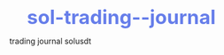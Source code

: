# sol-trading--journal
trading journal solusdt
<!DOCTYPE html>
<html lang="id">
<head>
    <meta charset="UTF-8">
    <meta name="viewport" content="width=device-width, initial-scale=1.0">
    <title>Trading Journal SOLUSDT</title>
    <style>
        * {
            margin: 0;
            padding: 0;
            box-sizing: border-box;
        }
        
        body {
            font-family: 'Segoe UI', Tahoma, Geneva, Verdana, sans-serif;
            background: linear-gradient(135deg, #667eea 0%, #764ba2 100%);
            padding: 20px;
            min-height: 100vh;
        }
        
        .container {
            max-width: 1400px;
            margin: 0 auto;
            background: white;
            border-radius: 20px;
            padding: 30px;
            box-shadow: 0 20px 60px rgba(0,0,0,0.3);
        }
        
        h1 {
            text-align: center;
            color: #667eea;
            margin-bottom: 10px;
            font-size: 2.5em;
        }
        
        .subtitle {
            text-align: center;
            color: #666;
            margin-bottom: 30px;
            font-size: 1.1em;
        }
        
        .stats-grid {
            display: grid;
            grid-template-columns: repeat(auto-fit, minmax(200px, 1fr));
            gap: 20px;
            margin-bottom: 30px;
        }
        
        .stat-card {
            background: linear-gradient(135deg, #667eea 0%, #764ba2 100%);
            color: white;
            padding: 20px;
            border-radius: 15px;
            text-align: center;
            box-shadow: 0 4px 15px rgba(102, 126, 234, 0.4);
        }
        
        .stat-card.green {
            background: linear-gradient(135deg, #11998e 0%, #38ef7d 100%);
        }
        
        .stat-card.red {
            background: linear-gradient(135deg, #eb3349 0%, #f45c43 100%);
        }
        
        .stat-card.yellow {
            background: linear-gradient(135deg, #f093fb 0%, #f5576c 100%);
        }
        
        .stat-label {
            font-size: 0.9em;
            opacity: 0.9;
            margin-bottom: 5px;
        }
        
        .stat-value {
            font-size: 2em;
            font-weight: bold;
        }
        
        .input-section {
            background: #f8f9fa;
            padding: 25px;
            border-radius: 15px;
            margin-bottom: 30px;
        }
        
        .input-section h2 {
            color: #667eea;
            margin-bottom: 20px;
            font-size: 1.5em;
        }
        
        .form-grid {
            display: grid;
            grid-template-columns: repeat(auto-fit, minmax(200px, 1fr));
            gap: 15px;
            margin-bottom: 15px;
        }
        
        .form-group {
            display: flex;
            flex-direction: column;
        }
        
        label {
            font-weight: 600;
            margin-bottom: 5px;
            color: #333;
            font-size: 0.9em;
        }
        
        input, select, textarea {
            padding: 10px;
            border: 2px solid #e0e0e0;
            border-radius: 8px;
            font-size: 1em;
            transition: border 0.3s;
        }
        
        input:focus, select:focus, textarea:focus {
            outline: none;
            border-color: #667eea;
        }
        
        textarea {
            resize: vertical;
            min-height: 60px;
        }
        
        .btn {
            background: linear-gradient(135deg, #667eea 0%, #764ba2 100%);
            color: white;
            padding: 12px 30px;
            border: none;
            border-radius: 8px;
            font-size: 1.1em;
            font-weight: 600;
            cursor: pointer;
            transition: transform 0.2s, box-shadow 0.2s;
            margin-right: 10px;
        }
        
        .btn:hover {
            transform: translateY(-2px);
            box-shadow: 0 5px 20px rgba(102, 126, 234, 0.4);
        }
        
        .btn-secondary {
            background: linear-gradient(135deg, #757F9A 0%, #D7DDE8 100%);
        }
        
        .btn-danger {
            background: linear-gradient(135deg, #eb3349 0%, #f45c43 100%);
        }
        
        .trades-table {
            overflow-x: auto;
            margin-bottom: 30px;
        }
        
        table {
            width: 100%;
            border-collapse: collapse;
            background: white;
            border-radius: 10px;
            overflow: hidden;
            box-shadow: 0 4px 15px rgba(0,0,0,0.1);
        }
        
        th {
            background: linear-gradient(135deg, #667eea 0%, #764ba2 100%);
            color: white;
            padding: 15px;
            text-align: left;
            font-weight: 600;
        }
        
        td {
            padding: 12px 15px;
            border-bottom: 1px solid #e0e0e0;
        }
        
        tr:hover {
            background: #f8f9fa;
        }
        
        .profit {
            color: #38ef7d;
            font-weight: 600;
        }
        
        .loss {
            color: #f45c43;
            font-weight: 600;
        }
        
        .badge {
            padding: 5px 10px;
            border-radius: 5px;
            font-size: 0.85em;
            font-weight: 600;
        }
        
        .badge-win {
            background: #d4edda;
            color: #155724;
        }
        
        .badge-loss {
            background: #f8d7da;
            color: #721c24;
        }
        
        .delete-btn {
            background: #f45c43;
            color: white;
            border: none;
            padding: 5px 10px;
            border-radius: 5px;
            cursor: pointer;
            font-size: 0.9em;
        }
        
        .delete-btn:hover {
            background: #eb3349;
        }
        
        .no-data {
            text-align: center;
            padding: 40px;
            color: #999;
            font-size: 1.1em;
        }
        
        .chart-container {
            background: #f8f9fa;
            padding: 25px;
            border-radius: 15px;
            margin-bottom: 30px;
        }
        
        .chart-container h2 {
            color: #667eea;
            margin-bottom: 20px;
        }
        
        @media print {
            body {
                background: white;
            }
            .btn, .input-section {
                display: none;
            }
        }
    </style>
</head>
<body>
    <div class="container">
        <h1>📊 Trading Journal SOLUSDT</h1>
        <p class="subtitle">Track, Analyze, Improve - Target: 2x Trade @ TP 3% per Hari</p>
        
        <!-- Statistics Dashboard -->
        <div class="stats-grid">
            <div class="stat-card">
                <div class="stat-label">Total Trades</div>
                <div class="stat-value" id="totalTrades">0</div>
            </div>
            <div class="stat-card green">
                <div class="stat-label">Win Rate</div>
                <div class="stat-value" id="winRate">0%</div>
            </div>
            <div class="stat-card yellow">
                <div class="stat-label">Total P&L</div>
                <div class="stat-value" id="totalPnL">$0</div>
            </div>
            <div class="stat-card">
                <div class="stat-label">Avg RR Achieved</div>
                <div class="stat-value" id="avgRR">0</div>
            </div>
            <div class="stat-card green">
                <div class="stat-label">Best Trade</div>
                <div class="stat-value" id="bestTrade">$0</div>
            </div>
            <div class="stat-card red">
                <div class="stat-label">Worst Trade</div>
                <div class="stat-value" id="worstTrade">$0</div>
            </div>
        </div>
        
        <!-- Input Form -->
        <div class="input-section">
            <h2>➕ Input Trade Baru</h2>
            <div class="form-grid">
                <div class="form-group">
                    <label>Tanggal & Waktu</label>
                    <input type="datetime-local" id="tradeDate">
                </div>
                <div class="form-group">
                    <label>Sesi</label>
                    <select id="session">
                        <option value="London">London (16:00-18:00)</option>
                        <option value="New York">New York (20:00-22:00)</option>
                        <option value="Other">Lainnya</option>
                    </select>
                </div>
                <div class="form-group">
                    <label>Direction</label>
                    <select id="direction">
                        <option value="Long">Long (Buy)</option>
                        <option value="Short">Short (Sell)</option>
                    </select>
                </div>
                <div class="form-group">
                    <label>Entry Price ($)</label>
                    <input type="number" id="entryPrice" step="0.01" placeholder="150.50">
                </div>
                <div class="form-group">
                    <label>Exit Price ($)</label>
                    <input type="number" id="exitPrice" step="0.01" placeholder="154.00">
                </div>
                <div class="form-group">
                    <label>Position Size (SOL)</label>
                    <input type="number" id="positionSize" step="0.01" placeholder="10.00">
                </div>
            </div>
            <div class="form-grid">
                <div class="form-group">
                    <label>Stop Loss ($)</label>
                    <input type="number" id="stopLoss" step="0.01" placeholder="148.25">
                </div>
                <div class="form-group">
                    <label>Target TP ($)</label>
                    <input type="number" id="takeProfit" step="0.01" placeholder="155.00">
                </div>
                <div class="form-group">
                    <label>Result</label>
                    <select id="result">
                        <option value="Win">Win ✅</option>
                        <option value="Loss">Loss ❌</option>
                        <option value="Breakeven">Breakeven</option>
                    </select>
                </div>
            </div>
            <div class="form-group" style="margin-top: 15px;">
                <label>Notes (Setup, Alasan Entry, Mistakes, dll)</label>
                <textarea id="notes" placeholder="Contoh: EMA 9 cross 21, BOS bullish di M15, entry saat pullback ke OB H1. Bias H4 bullish. BTC trending up."></textarea>
            </div>
            <div style="margin-top: 20px;">
                <button class="btn" onclick="addTrade()">💾 Simpan Trade</button>
                <button class="btn btn-secondary" onclick="exportData()">📥 Export CSV</button>
                <button class="btn btn-danger" onclick="clearAllData()">🗑️ Clear All Data</button>
            </div>
        </div>
        
        <!-- Trades Table -->
        <div class="trades-table">
            <h2 style="color: #667eea; margin-bottom: 20px;">📝 History Trades</h2>
            <table id="tradesTable">
                <thead>
                    <tr>
                        <th>Date/Time</th>
                        <th>Sesi</th>
                        <th>Direction</th>
                        <th>Entry</th>
                        <th>Exit</th>
                        <th>Size</th>
                        <th>P&L ($)</th>
                        <th>P&L (%)</th>
                        <th>RR</th>
                        <th>Result</th>
                        <th>Notes</th>
                        <th>Action</th>
                    </tr>
                </thead>
                <tbody id="tradesBody">
                    <tr>
                        <td colspan="12" class="no-data">Belum ada trade. Mulai input trade pertama! 🚀</td>
                    </tr>
                </tbody>
            </table>
        </div>
        
        <!-- Weekly Summary -->
        <div class="chart-container">
            <h2>📈 Weekly Performance</h2>
            <div id="weeklySummary">
                <p style="color: #666;">Data weekly summary akan muncul setelah ada minimal 1 trade.</p>
            </div>
        </div>
    </div>
    
    <script>
        let trades = [];
        
        // Load data dari memory saat halaman dibuka
        function loadData() {
            const saved = localStorage.getItem('solTrades');
            if (saved) {
                trades = JSON.parse(saved);
                updateDisplay();
            }
        }
        
        // Save data ke memory
        function saveData() {
            localStorage.setItem('solTrades', JSON.stringify(trades));
        }
        
        // Set default datetime ke sekarang
        document.getElementById('tradeDate').valueAsNumber = Date.now() - (new Date().getTimezoneOffset() * 60000);
        
        function addTrade() {
            const tradeDate = document.getElementById('tradeDate').value;
            const session = document.getElementById('session').value;
            const direction = document.getElementById('direction').value;
            const entryPrice = parseFloat(document.getElementById('entryPrice').value);
            const exitPrice = parseFloat(document.getElementById('exitPrice').value);
            const positionSize = parseFloat(document.getElementById('positionSize').value);
            const stopLoss = parseFloat(document.getElementById('stopLoss').value);
            const takeProfit = parseFloat(document.getElementById('takeProfit').value);
            const result = document.getElementById('result').value;
            const notes = document.getElementById('notes').value;
            
            if (!tradeDate || !entryPrice || !exitPrice || !positionSize) {
                alert('⚠️ Mohon isi minimal: Tanggal, Entry Price, Exit Price, dan Position Size!');
                return;
            }
            
            // Calculate P&L
            let pnlDollar, pnlPercent, rrAchieved;
            
            if (direction === 'Long') {
                pnlDollar = (exitPrice - entryPrice) * positionSize;
                pnlPercent = ((exitPrice - entryPrice) / entryPrice) * 100;
            } else {
                pnlDollar = (entryPrice - exitPrice) * positionSize;
                pnlPercent = ((entryPrice - exitPrice) / entryPrice) * 100;
            }
            
            // Calculate RR achieved
            const risk = Math.abs(entryPrice - stopLoss) * positionSize;
            rrAchieved = risk > 0 ? Math.abs(pnlDollar / risk) : 0;
            
            const trade = {
                id: Date.now(),
                date: tradeDate,
                session,
                direction,
                entryPrice,
                exitPrice,
                positionSize,
                stopLoss,
                takeProfit,
                pnlDollar,
                pnlPercent,
                rrAchieved,
                result,
                notes
            };
            
            trades.unshift(trade);
            saveData();
            updateDisplay();
            
            // Clear form
            document.getElementById('notes').value = '';
            document.getElementById('entryPrice').value = '';
            document.getElementById('exitPrice').value = '';
            document.getElementById('positionSize').value = '';
            document.getElementById('stopLoss').value = '';
            document.getElementById('takeProfit').value = '';
            
            alert('✅ Trade berhasil disimpan!');
        }
        
        function deleteTrade(id) {
            if (confirm('Yakin mau hapus trade ini?')) {
                trades = trades.filter(t => t.id !== id);
                saveData();
                updateDisplay();
            }
        }
        
        function updateDisplay() {
            updateStats();
            updateTable();
            updateWeeklySummary();
        }
        
        function updateStats() {
            const totalTrades = trades.length;
            const winTrades = trades.filter(t => t.result === 'Win').length;
            const winRate = totalTrades > 0 ? ((winTrades / totalTrades) * 100).toFixed(1) : 0;
            const totalPnL = trades.reduce((sum, t) => sum + t.pnlDollar, 0);
            const avgRR = totalTrades > 0 ? (trades.reduce((sum, t) => sum + t.rrAchieved, 0) / totalTrades).toFixed(2) : 0;
            const bestTrade = trades.length > 0 ? Math.max(...trades.map(t => t.pnlDollar)) : 0;
            const worstTrade = trades.length > 0 ? Math.min(...trades.map(t => t.pnlDollar)) : 0;
            
            document.getElementById('totalTrades').textContent = totalTrades;
            document.getElementById('winRate').textContent = winRate + '%';
            document.getElementById('totalPnL').textContent = '$' + totalPnL.toFixed(2);
            document.getElementById('avgRR').textContent = avgRR;
            document.getElementById('bestTrade').textContent = '$' + bestTrade.toFixed(2);
            document.getElementById('worstTrade').textContent = '$' + worstTrade.toFixed(2);
            
            // Color coding untuk total P&L
            const pnlCard = document.getElementById('totalPnL').parentElement;
            if (totalPnL > 0) {
                pnlCard.className = 'stat-card green';
            } else if (totalPnL < 0) {
                pnlCard.className = 'stat-card red';
            } else {
                pnlCard.className = 'stat-card yellow';
            }
        }
        
        function updateTable() {
            const tbody = document.getElementById('tradesBody');
            
            if (trades.length === 0) {
                tbody.innerHTML = '<tr><td colspan="12" class="no-data">Belum ada trade. Mulai input trade pertama! 🚀</td></tr>';
                return;
            }
            
            tbody.innerHTML = trades.map(t => {
                const date = new Date(t.date);
                const dateStr = date.toLocaleDateString('id-ID', { day: '2-digit', month: 'short' });
                const timeStr = date.toLocaleTimeString('id-ID', { hour: '2-digit', minute: '2-digit' });
                const pnlClass = t.pnlDollar >= 0 ? 'profit' : 'loss';
                const resultBadge = t.result === 'Win' ? 'badge-win' : 'badge-loss';
                
                return `
                    <tr>
                        <td>${dateStr}<br><small>${timeStr}</small></td>
                        <td>${t.session}</td>
                        <td><strong>${t.direction}</strong></td>
                        <td>$${t.entryPrice.toFixed(2)}</td>
                        <td>$${t.exitPrice.toFixed(2)}</td>
                        <td>${t.positionSize} SOL</td>
                        <td class="${pnlClass}">$${t.pnlDollar.toFixed(2)}</td>
                        <td class="${pnlClass}">${t.pnlPercent >= 0 ? '+' : ''}${t.pnlPercent.toFixed(2)}%</td>
                        <td>1:${t.rrAchieved.toFixed(2)}</td>
                        <td><span class="badge ${resultBadge}">${t.result}</span></td>
                        <td style="max-width: 200px; font-size: 0.85em;">${t.notes || '-'}</td>
                        <td><button class="delete-btn" onclick="deleteTrade(${t.id})">Delete</button></td>
                    </tr>
                `;
            }).join('');
        }
        
        function updateWeeklySummary() {
            if (trades.length === 0) return;
            
            // Group trades by week
            const weeklyData = {};
            
            trades.forEach(t => {
                const date = new Date(t.date);
                const weekStart = new Date(date);
                weekStart.setDate(date.getDate() - date.getDay());
                const weekKey = weekStart.toLocaleDateString('id-ID', { day: '2-digit', month: 'short', year: 'numeric' });
                
                if (!weeklyData[weekKey]) {
                    weeklyData[weekKey] = {
                        trades: 0,
                        wins: 0,
                        losses: 0,
                        pnl: 0
                    };
                }
                
                weeklyData[weekKey].trades++;
                if (t.result === 'Win') weeklyData[weekKey].wins++;
                if (t.result === 'Loss') weeklyData[weekKey].losses++;
                weeklyData[weekKey].pnl += t.pnlDollar;
            });
            
            let summaryHTML = '<div style="display: grid; grid-template-columns: repeat(auto-fit, minmax(250px, 1fr)); gap: 15px;">';
            
            Object.entries(weeklyData).forEach(([week, data]) => {
                const winRate = ((data.wins / data.trades) * 100).toFixed(0);
                const pnlClass = data.pnl >= 0 ? 'profit' : 'loss';
                
                summaryHTML += `
                    <div style="background: white; padding: 20px; border-radius: 10px; box-shadow: 0 2px 10px rgba(0,0,0,0.1);">
                        <h3 style="color: #667eea; margin-bottom: 10px; font-size: 1.1em;">Week: ${week}</h3>
                        <p><strong>Trades:</strong> ${data.trades} (${data.wins}W / ${data.losses}L)</p>
                        <p><strong>Win Rate:</strong> ${winRate}%</p>
                        <p><strong>P&L:</strong> <span class="${pnlClass}">$${data.pnl.toFixed(2)}</span></p>
                    </div>
                `;
            });
            
            summaryHTML += '</div>';
            document.getElementById('weeklySummary').innerHTML = summaryHTML;
        }
        
        function exportData() {
            if (trades.length === 0) {
                alert('⚠️ Tidak ada data untuk di-export!');
                return;
            }
            
            let csv = 'Date,Time,Session,Direction,Entry,Exit,Size,P&L_Dollar,P&L_Percent,RR,Result,Notes\n';
            
            trades.forEach(t => {
                const date = new Date(t.date);
                const dateStr = date.toLocaleDateString('id-ID');
                const timeStr = date.toLocaleTimeString('id-ID');
                csv += `${dateStr},${timeStr},${t.session},${t.direction},${t.entryPrice},${t.exitPrice},${t.positionSize},${t.pnlDollar.toFixed(2)},${t.pnlPercent.toFixed(2)},${t.rrAchieved.toFixed(2)},${t.result},"${t.notes}"\n`;
            });
            
            const blob = new Blob([csv], { type: 'text/csv' });
            const url = window.URL.createObjectURL(blob);
            const a = document.createElement('a');
            a.href = url;
            a.download = `SOL_Trading_Journal_${new Date().toISOString().split('T')[0]}.csv`;
            a.click();
            
            alert('✅ Data berhasil di-export ke CSV!');
        }
        
        function clearAllData() {
            if (confirm('⚠️ PERINGATAN: Ini akan menghapus SEMUA data trade!\n\nYakin mau lanjut? (Pastikan sudah export data dulu!)')) {
                if (confirm('Konfirmasi sekali lagi: HAPUS SEMUA DATA?')) {
                    trades = [];
                    saveData();
                    updateDisplay();
                    alert('✅ Semua data sudah dihapus!');
                }
            }
        }
        
        // Load data saat halaman pertama kali dibuka
        loadData();
    </script>
</body>
</html>
